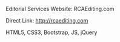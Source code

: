 Editorial Services Website: RCAEditing.com

Direct Link: http://rcaediting.com


HTML5, CSS3, Bootstrap, JS, jQuery